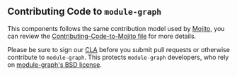 Contributing Code to `module-graph`
-------------------------------

This components follows the same contribution model used by [Mojito][], you can
review the [Contributing-Code-to-Mojito file][] for more details.

Please be sure to sign our [CLA][] before you submit pull requests or otherwise contribute to `module-graph`. This protects `module-graph` developers, who rely on [module-graph's BSD license][].

[module-graph's BSD license]: https://github.com/yahoo/module-graph/blob/master/LICENSE.md
[CLA]: http://developer.yahoo.com/cocktails/mojito/cla/
[Mojito]: https://github.com/yahoo/mojito
[Contributing-Code-to-Mojito file]: https://github.com/yahoo/mojito/wiki/Contributing-Code-to-Mojito
